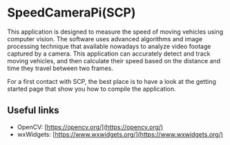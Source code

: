 # SpeedCameraPi(SCP)

This application is designed to measure the speed of moving vehicles using computer vision. The software uses advanced algorithms and image processing technique that available nowadays to analyze video footage captured by a camera. This application can accurately detect and track moving vehicles, and then calculate their speed based on the distance and time they travel between two frames.

For a first contact with SCP, the best place is to have a look at the getting started page that show you how to compile the application.

## Useful links

-   OpenCV: [https://opencv.org/](https://opencv.org/)
-   wxWidgets: [https://www.wxwidgets.org/](https://www.wxwidgets.org/)
